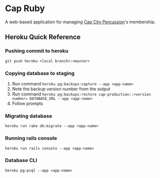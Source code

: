 # Cap Ruby

A web-based application for managing [Cap City Percussion](https://capcitypercussion.com)'s membership.




## Heroku Quick Reference

### Pushing commit to heroku
`git push heroku <local branch>:<master>`

### Copying database to staging
1. Run command `heroku pg:backups:capture --app <app-name>`
2. Note the backup version number from the output
3. Run command `heroku pg:backups:restore cap-production::<version number> DATABASE_URL --app <app-name>`
4. Follow prompts

### Migrating database
`heroku run rake db:migrate --app <app-name>`

### Running rails console
`heroku run rails console --app <app-name>`

### Database CLI
`heroku pg:psql --app <app-name>`
